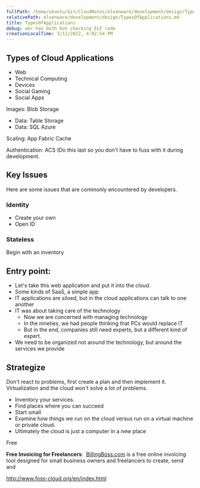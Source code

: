 ```yaml
---
fullPath: /home/ubuntu/Git/CloudNotes/elvenware/development/design/TypesOfApplications.md
relativePath: elvenware/development/design/TypesOfApplications.md
title: TypesOfApplications
debug: aec has both but checking ELF code
creationLocalTime: 3/11/2022, 4:02:54 PM
---
```


<!-- toc -->
<!-- tocstop -->

## Types of Cloud Applications

*   Web
*   Technical Computing
*   Devices
*   Social Gaming
*   Social Apps

Images: Blob Storage

*   Data: Table Storage
*   Data: SQL Azure

Scaling: App Fabric Cache

Authentication: ACS (Do this last so you don't have to fuss with it during development.

## Key Issues

Here are some issues that are commonly encountered by developers.

### Identity

*   Create your own
*   Open ID

### Stateless

Begin with an inventory

## Entry point:

*   Let's take this web application and put it into the cloud.
*   Some kinds of SaaS, a simple app
*   IT applications are siloed, but in the cloud applications can talk to one another
*   IT was about taking care of the technology
    *   Now we are concerned with managing technology
    *   In the nineties, we had people thinking that PCs would replace IT
    *   But in the end, companies still need experts, but a different kind of expert.
*   We need to be organized not around the technology, but around the services we provide

## Strategize

Don't react to problems, first create a plan and then implement it. Virtualization and the cloud won't solve a lot of problems.

*   Inventory your services.
*   Find places where you can succeed
*   Start small
*   Examine how things we run on the cloud versus run on a virtual machine or private cloud.
*   Ultimately the cloud is just a computer in a new place

Free

**Free Invoicing for Freelancers**:  [BillingBoss.com](http://www.billingboss.com/) is a free online invoicing tool designed for small business owners and freelancers to create, send and

http://www.foss-cloud.org/en/index.html
